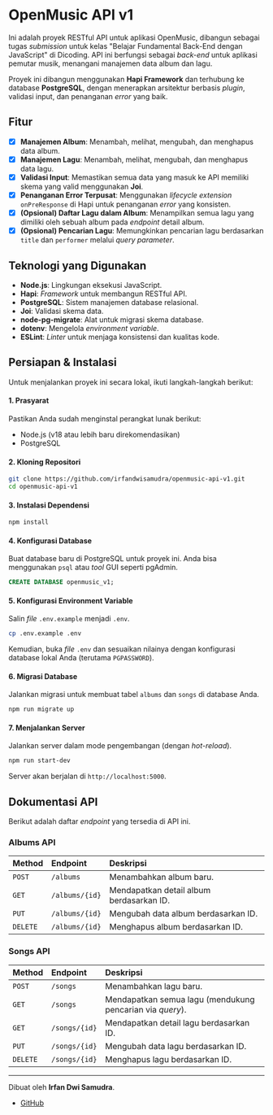 # OpenMusic API v1

Ini adalah proyek RESTful API untuk aplikasi OpenMusic, dibangun sebagai tugas _submission_ untuk kelas "Belajar Fundamental Back-End dengan JavaScript" di Dicoding. API ini berfungsi sebagai _back-end_ untuk aplikasi pemutar musik, menangani manajemen data album dan lagu.

Proyek ini dibangun menggunakan **Hapi Framework** dan terhubung ke database **PostgreSQL**, dengan menerapkan arsitektur berbasis _plugin_, validasi input, dan penanganan _error_ yang baik.

## Fitur

- [x] **Manajemen Album**: Menambah, melihat, mengubah, dan menghapus data album.
- [x] **Manajemen Lagu**: Menambah, melihat, mengubah, dan menghapus data lagu.
- [x] **Validasi Input**: Memastikan semua data yang masuk ke API memiliki skema yang valid menggunakan **Joi**.
- [x] **Penanganan Error Terpusat**: Menggunakan _lifecycle extension_ `onPreResponse` di Hapi untuk penanganan _error_ yang konsisten.
- [x] **(Opsional) Daftar Lagu dalam Album**: Menampilkan semua lagu yang dimiliki oleh sebuah album pada _endpoint_ detail album.
- [x] **(Opsional) Pencarian Lagu**: Memungkinkan pencarian lagu berdasarkan `title` dan `performer` melalui _query parameter_.

## Teknologi yang Digunakan

- **Node.js**: Lingkungan eksekusi JavaScript.
- **Hapi**: _Framework_ untuk membangun RESTful API.
- **PostgreSQL**: Sistem manajemen database relasional.
- **Joi**: Validasi skema data.
- **node-pg-migrate**: Alat untuk migrasi skema database.
- **dotenv**: Mengelola _environment variable_.
- **ESLint**: _Linter_ untuk menjaga konsistensi dan kualitas kode.

## Persiapan & Instalasi

Untuk menjalankan proyek ini secara lokal, ikuti langkah-langkah berikut:

#### 1\. Prasyarat

Pastikan Anda sudah menginstal perangkat lunak berikut:

- Node.js (v18 atau lebih baru direkomendasikan)
- PostgreSQL

#### 2\. Kloning Repositori

```bash
git clone https://github.com/irfandwisamudra/openmusic-api-v1.git
cd openmusic-api-v1
```

#### 3\. Instalasi Dependensi

```bash
npm install
```

#### 4\. Konfigurasi Database

Buat database baru di PostgreSQL untuk proyek ini. Anda bisa menggunakan `psql` atau _tool_ GUI seperti pgAdmin.

```sql
CREATE DATABASE openmusic_v1;
```

#### 5\. Konfigurasi Environment Variable

Salin _file_ `.env.example` menjadi `.env`.

```bash
cp .env.example .env
```

Kemudian, buka _file_ `.env` dan sesuaikan nilainya dengan konfigurasi database lokal Anda (terutama `PGPASSWORD`).

#### 6\. Migrasi Database

Jalankan migrasi untuk membuat tabel `albums` dan `songs` di database Anda.

```bash
npm run migrate up
```

#### 7\. Menjalankan Server

Jalankan server dalam mode pengembangan (dengan _hot-reload_).

```bash
npm run start-dev
```

Server akan berjalan di `http://localhost:5000`.

## Dokumentasi API

Berikut adalah daftar _endpoint_ yang tersedia di API ini.

### Albums API

| Method   | Endpoint       | Deskripsi                                |
| :------- | :------------- | :--------------------------------------- |
| `POST`   | `/albums`      | Menambahkan album baru.                  |
| `GET`    | `/albums/{id}` | Mendapatkan detail album berdasarkan ID. |
| `PUT`    | `/albums/{id}` | Mengubah data album berdasarkan ID.      |
| `DELETE` | `/albums/{id}` | Menghapus album berdasarkan ID.          |

### Songs API

| Method   | Endpoint      | Deskripsi                                                 |
| :------- | :------------ | :-------------------------------------------------------- |
| `POST`   | `/songs`      | Menambahkan lagu baru.                                    |
| `GET`    | `/songs`      | Mendapatkan semua lagu (mendukung pencarian via _query_). |
| `GET`    | `/songs/{id}` | Mendapatkan detail lagu berdasarkan ID.                   |
| `PUT`    | `/songs/{id}` | Mengubah data lagu berdasarkan ID.                        |
| `DELETE` | `/songs/{id}` | Menghapus lagu berdasarkan ID.                            |

---

Dibuat oleh **Irfan Dwi Samudra**.

- [GitHub](https://github.com/irfandwisamudra)